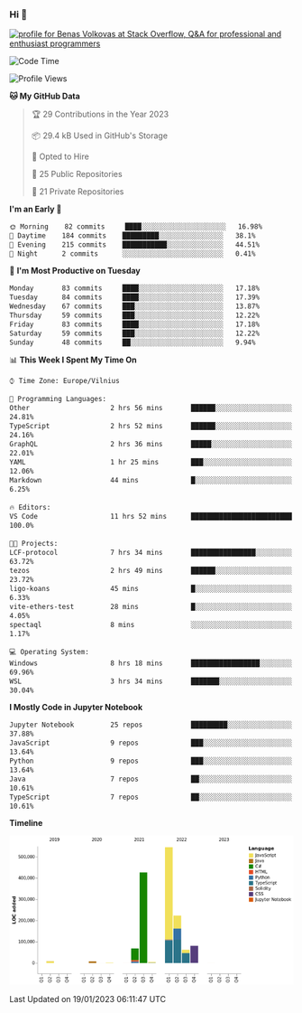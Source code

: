 ### Hi 👋
<a href="https://stackoverflow.com/users/14954249/benas-volkovas"><img src="https://stackoverflow.com/users/flair/14954249.png?theme=dark" width="208" height="58" alt="profile for Benas Volkovas at Stack Overflow, Q&amp;A for professional and enthusiast programmers" title="profile for Benas Volkovas at Stack Overflow, Q&amp;A for professional and enthusiast programmers"></a>

<!--START_SECTION:waka-->
![Code Time](http://img.shields.io/badge/Code%20Time-1%2C216%20hrs%2011%20mins-blue)

![Profile Views](http://img.shields.io/badge/Profile%20Views-0-blue)

**🐱 My GitHub Data** 

> 🏆 29 Contributions in the Year 2023
 > 
> 📦 29.4 kB Used in GitHub's Storage 
 > 
> 💼 Opted to Hire
 > 
> 📜 25 Public Repositories 
 > 
> 🔑 21 Private Repositories  
 > 
**I'm an Early 🐤** 

```text
🌞 Morning    82 commits     ████░░░░░░░░░░░░░░░░░░░░░   16.98% 
🌆 Daytime    184 commits    █████████░░░░░░░░░░░░░░░░   38.1% 
🌃 Evening    215 commits    ███████████░░░░░░░░░░░░░░   44.51% 
🌙 Night      2 commits      ░░░░░░░░░░░░░░░░░░░░░░░░░   0.41%

```
📅 **I'm Most Productive on Tuesday** 

```text
Monday       83 commits     ████░░░░░░░░░░░░░░░░░░░░░   17.18% 
Tuesday      84 commits     ████░░░░░░░░░░░░░░░░░░░░░   17.39% 
Wednesday    67 commits     ███░░░░░░░░░░░░░░░░░░░░░░   13.87% 
Thursday     59 commits     ███░░░░░░░░░░░░░░░░░░░░░░   12.22% 
Friday       83 commits     ████░░░░░░░░░░░░░░░░░░░░░   17.18% 
Saturday     59 commits     ███░░░░░░░░░░░░░░░░░░░░░░   12.22% 
Sunday       48 commits     ██░░░░░░░░░░░░░░░░░░░░░░░   9.94%

```


📊 **This Week I Spent My Time On** 

```text
⌚︎ Time Zone: Europe/Vilnius

💬 Programming Languages: 
Other                    2 hrs 56 mins       ██████░░░░░░░░░░░░░░░░░░░   24.81% 
TypeScript               2 hrs 52 mins       ██████░░░░░░░░░░░░░░░░░░░   24.16% 
GraphQL                  2 hrs 36 mins       █████░░░░░░░░░░░░░░░░░░░░   22.01% 
YAML                     1 hr 25 mins        ███░░░░░░░░░░░░░░░░░░░░░░   12.06% 
Markdown                 44 mins             █░░░░░░░░░░░░░░░░░░░░░░░░   6.25%

🔥 Editors: 
VS Code                  11 hrs 52 mins      █████████████████████████   100.0%

🐱‍💻 Projects: 
LCF-protocol             7 hrs 34 mins       ████████████████░░░░░░░░░   63.72% 
tezos                    2 hrs 49 mins       ██████░░░░░░░░░░░░░░░░░░░   23.72% 
ligo-koans               45 mins             █░░░░░░░░░░░░░░░░░░░░░░░░   6.33% 
vite-ethers-test         28 mins             █░░░░░░░░░░░░░░░░░░░░░░░░   4.05% 
spectaql                 8 mins              ░░░░░░░░░░░░░░░░░░░░░░░░░   1.17%

💻 Operating System: 
Windows                  8 hrs 18 mins       █████████████████░░░░░░░░   69.96% 
WSL                      3 hrs 34 mins       ███████░░░░░░░░░░░░░░░░░░   30.04%

```

**I Mostly Code in Jupyter Notebook** 

```text
Jupyter Notebook         25 repos            █████████░░░░░░░░░░░░░░░░   37.88% 
JavaScript               9 repos             ███░░░░░░░░░░░░░░░░░░░░░░   13.64% 
Python                   9 repos             ███░░░░░░░░░░░░░░░░░░░░░░   13.64% 
Java                     7 repos             ██░░░░░░░░░░░░░░░░░░░░░░░   10.61% 
TypeScript               7 repos             ██░░░░░░░░░░░░░░░░░░░░░░░   10.61%

```


**Timeline**

![Chart not found](https://raw.githubusercontent.com/BenasVolkovas/BenasVolkovas/main/charts/bar_graph.png) 


 Last Updated on 19/01/2023 06:11:47 UTC
<!--END_SECTION:waka-->
